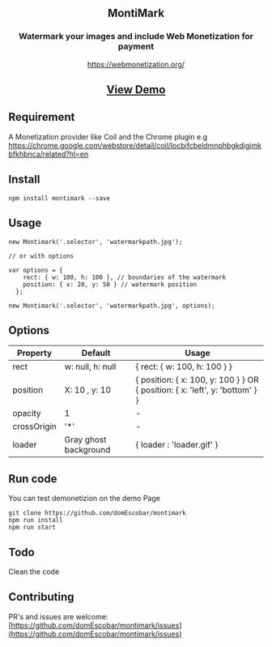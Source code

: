  <div align="center">

  <h2>MontiMark</h2>
  <h3>Watermark your images and include Web Monetization for payment</h3>

  https://webmonetization.org/

  <h2>
    <a href="https://nokol.net/montimark/">View Demo</a>
    </h2>

</div>

## Requirement

A Monetization provider like Coil and the Chrome plugin e.g
https://chrome.google.com/webstore/detail/coil/locbifcbeldmnphbgkdigjmkbfkhbnca/related?hl=en


## Install
````
npm install montimark --save
````


## Usage

```
new Montimark('.selector', 'watermarkpath.jpg');

// or with options

var options = { 
    rect: { w: 100, h: 100 }, // boundaries of the watermark
    position: { x: 20, y: 50 } // watermark position
  };

new Montimark('.selector', 'watermarkpath.jpg', options);
```

## Options


| Property    | Default          | Usage                                                                           |
| ----------- | ---------------- | ------------------------------------------------------------------------------- |
| rect        | w: null, h: null | {  rect: { w: 100, h: 100 } }                                                   |
| position    | X: 10 , y: 10    | {  position: { x: 100, y: 100 } } OR  {  position: { x: 'left', y: 'bottom' } } |
| opacity     | 1                | -                                                                               |
| crossOrigin | '*'              | -                                                                               |
| loader | Gray ghost background             | { loader : 'loader.gif' }

## Run code
You can test demonetizion on the demo Page
```
git clone https://github.com/domEscobar/montimark
npm run install
npm run start
```

## Todo
Clean the code


## Contributing

PR's and issues are welcome:
[https://github.com/domEscobar/montimark/issues](https://github.com/domEscobar/montimark/issues)
